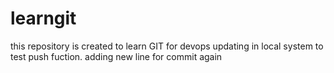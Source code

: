 # learngit
this repository is created to learn GIT for devops
updating in local system to test push fuction.
adding new line for commit again